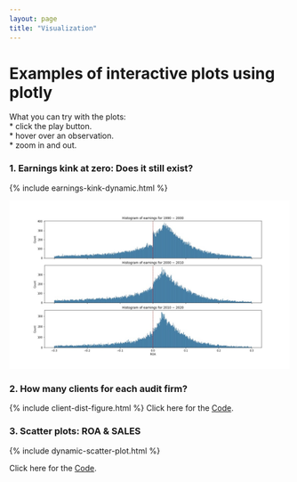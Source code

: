 ```yaml
---
layout: page
title: "Visualization"
---
```


<h1>Examples of interactive plots using plotly</h1> 
What you can try with the plots:<br>
* click the play button.<br>
* hover over an observation.<br>
* zoom in and out.<br>


<h3> 1. Earnings kink at zero: Does it still exist?  </h3>

{% include earnings-kink-dynamic.html %}

<img src="_includes/earnings-kink-static.jpg" class="inline">

<h3> 2. How many clients for each audit firm? </h3>

{% include client-dist-figure.html %}
Click here for the [Code](https://raw.githack.com/jaeyoonyu/jaeyoonyu.github.io/main/_code/audit-analytics-client-distribution.html).

<h3> 3. Scatter plots: ROA & SALES </h3>

{% include dynamic-scatter-plot.html %}

Click here for the [Code](https://raw.githack.com/jaeyoonyu/jaeyoonyu.github.io/main/_code/compustat-bubble-plot-animation.html).
